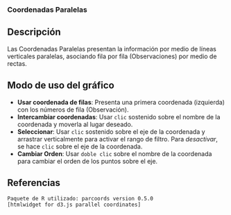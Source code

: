 ### Coordenadas Paralelas

##  Descripci&oacute;n

Las Coordenadas Paralelas presentan la informaci&oacute;n por medio de
l&iacute;neas verticales paralelas, asociando fila por fila (Observaciones) por medio de rectas.

##  Modo de uso del gr&aacute;fico
- **Usar coordenada de filas**: Presenta una primera coordenada (izquierda) con los n&uacute;meros de fila (Observaci&oacute;n).
- **Intercambiar coordenadas**: Usar `clic` sostenido sobre el nombre de la coordenada y moverla al lugar deseado.
- **Seleccionar**: Usar `clic` sostenido sobre el eje de la coordenada y arrastrar verticalmente para activar el rango de filtro.
               Para _desactivar_, se hace `clic` sobre el eje de la coordenada.
- **Cambiar Orden**: Usar `doble clic` sobre el nombre de la coordenada para cambiar el orden de los puntos sobre el eje.

## Referencias
```
Paquete de R utilizado: parcoords version 0.5.0
[htmlwidget for d3.js parallel coordinates]
```
